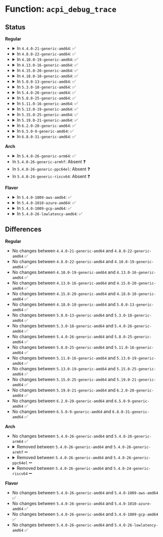 # Function: <code>acpi_debug_trace</code>

## Status
<b>Regular</b>
<ul>
<li>
<details>
<summary>In <code>4.4.0-21-generic-amd64</code>: ✅</summary>

```c
acpi_status acpi_debug_trace(const char * name, u32 debug_level, u32 debug_layer, u32 flags)
```

```json
{
  "name": "acpi_debug_trace",
  "collision_type": "Unique Global",
  "inline_type": "No",
  "funcs": [
    {
      "addr": 18446744071583704478,
      "name": "acpi_debug_trace",
      "external": true,
      "loc": "drivers/acpi/acpica/psxface.c:76",
      "file": "drivers/acpi/acpica/psxface.c",
      "inline": "seen, unknown",
      "caller_inline": [],
      "caller_func": []
    }
  ],
  "symbols": [
    {
      "addr": 18446744071583704478,
      "name": "acpi_debug_trace",
      "section": ".text",
      "bind": "STB_GLOBAL",
      "size": 97
    }
  ]
}
```
</details>
</li>
<li>
<details>
<summary>In <code>4.8.0-22-generic-amd64</code>: ✅</summary>

```c
acpi_status acpi_debug_trace(const char * name, u32 debug_level, u32 debug_layer, u32 flags)
```

```json
{
  "name": "acpi_debug_trace",
  "collision_type": "Unique Global",
  "inline_type": "No",
  "funcs": [
    {
      "addr": 18446744071584028875,
      "name": "acpi_debug_trace",
      "external": true,
      "loc": "drivers/acpi/acpica/psxface.c:76",
      "file": "drivers/acpi/acpica/psxface.c",
      "inline": "seen, unknown",
      "caller_inline": [],
      "caller_func": []
    }
  ],
  "symbols": [
    {
      "addr": 18446744071584028875,
      "name": "acpi_debug_trace",
      "section": ".text",
      "bind": "STB_GLOBAL",
      "size": 97
    }
  ]
}
```
</details>
</li>
<li>
<details>
<summary>In <code>4.10.0-19-generic-amd64</code>: ✅</summary>

```c
acpi_status acpi_debug_trace(const char * name, u32 debug_level, u32 debug_layer, u32 flags)
```

```json
{
  "name": "acpi_debug_trace",
  "collision_type": "Unique Global",
  "inline_type": "No",
  "funcs": [
    {
      "addr": 18446744071584170796,
      "name": "acpi_debug_trace",
      "external": true,
      "loc": "drivers/acpi/acpica/psxface.c:76",
      "file": "drivers/acpi/acpica/psxface.c",
      "inline": "seen, unknown",
      "caller_inline": [],
      "caller_func": []
    }
  ],
  "symbols": [
    {
      "addr": 18446744071584170796,
      "name": "acpi_debug_trace",
      "section": ".text",
      "bind": "STB_GLOBAL",
      "size": 97
    }
  ]
}
```
</details>
</li>
<li>
<details>
<summary>In <code>4.13.0-16-generic-amd64</code>: ✅</summary>

```c
acpi_status acpi_debug_trace(const char * name, u32 debug_level, u32 debug_layer, u32 flags)
```

```json
{
  "name": "acpi_debug_trace",
  "collision_type": "Unique Global",
  "inline_type": "No",
  "funcs": [
    {
      "addr": 18446744071584238292,
      "name": "acpi_debug_trace",
      "external": true,
      "loc": "drivers/acpi/acpica/psxface.c:76",
      "file": "drivers/acpi/acpica/psxface.c",
      "inline": "seen, unknown",
      "caller_inline": [],
      "caller_func": []
    }
  ],
  "symbols": [
    {
      "addr": 18446744071584238292,
      "name": "acpi_debug_trace",
      "section": ".text",
      "bind": "STB_GLOBAL",
      "size": 97
    }
  ]
}
```
</details>
</li>
<li>
<details>
<summary>In <code>4.15.0-20-generic-amd64</code>: ✅</summary>

```c
acpi_status acpi_debug_trace(const char * name, u32 debug_level, u32 debug_layer, u32 flags)
```

```json
{
  "name": "acpi_debug_trace",
  "collision_type": "Unique Global",
  "inline_type": "No",
  "funcs": [
    {
      "addr": 18446744071584589827,
      "name": "acpi_debug_trace",
      "external": true,
      "loc": "drivers/acpi/acpica/psxface.c:76",
      "file": "drivers/acpi/acpica/psxface.c",
      "inline": "seen, unknown",
      "caller_inline": [],
      "caller_func": [
        "drivers/acpi/sysfs.c:param_set_trace_state",
        "drivers/acpi/sysfs.c:param_set_trace_method_name",
        "drivers/acpi/sysfs.c:param_set_trace_method_name",
        "drivers/acpi/sysfs.c:param_set_trace_method_name",
        "drivers/acpi/acpica/dbcmds.c:acpi_db_trace"
      ]
    }
  ],
  "symbols": [
    {
      "addr": 18446744071584589827,
      "name": "acpi_debug_trace",
      "section": ".text",
      "bind": "STB_GLOBAL",
      "size": 97
    }
  ]
}
```
</details>
</li>
<li>
<details>
<summary>In <code>4.18.0-10-generic-amd64</code>: ✅</summary>

```c
acpi_status acpi_debug_trace(const char * name, u32 debug_level, u32 debug_layer, u32 flags)
```

```json
{
  "name": "acpi_debug_trace",
  "collision_type": "Unique Global",
  "inline_type": "No",
  "funcs": [
    {
      "addr": 18446744071584815570,
      "name": "acpi_debug_trace",
      "external": true,
      "loc": "drivers/acpi/acpica/psxface.c:42",
      "file": "drivers/acpi/acpica/psxface.c",
      "inline": "seen, unknown",
      "caller_inline": [],
      "caller_func": [
        "drivers/acpi/sysfs.c:param_set_trace_state",
        "drivers/acpi/sysfs.c:param_set_trace_method_name",
        "drivers/acpi/sysfs.c:param_set_trace_method_name",
        "drivers/acpi/sysfs.c:param_set_trace_method_name",
        "drivers/acpi/acpica/dbcmds.c:acpi_db_trace"
      ]
    }
  ],
  "symbols": [
    {
      "addr": 18446744071584815570,
      "name": "acpi_debug_trace",
      "section": ".text",
      "bind": "STB_GLOBAL",
      "size": 97
    }
  ]
}
```
</details>
</li>
<li>
<details>
<summary>In <code>5.0.0-13-generic-amd64</code>: ✅</summary>

```c
acpi_status acpi_debug_trace(const char * name, u32 debug_level, u32 debug_layer, u32 flags)
```

```json
{
  "name": "acpi_debug_trace",
  "collision_type": "Unique Global",
  "inline_type": "No",
  "funcs": [
    {
      "addr": 18446744071584918290,
      "name": "acpi_debug_trace",
      "external": true,
      "loc": "drivers/acpi/acpica/psxface.c:42",
      "file": "drivers/acpi/acpica/psxface.c",
      "inline": "seen, unknown",
      "caller_inline": [],
      "caller_func": [
        "drivers/acpi/sysfs.c:param_set_trace_state",
        "drivers/acpi/sysfs.c:param_set_trace_method_name",
        "drivers/acpi/sysfs.c:param_set_trace_method_name",
        "drivers/acpi/sysfs.c:param_set_trace_method_name",
        "drivers/acpi/acpica/dbcmds.c:acpi_db_trace"
      ]
    }
  ],
  "symbols": [
    {
      "addr": 18446744071584918290,
      "name": "acpi_debug_trace",
      "section": ".text",
      "bind": "STB_GLOBAL",
      "size": 97
    }
  ]
}
```
</details>
</li>
<li>
<details>
<summary>In <code>5.3.0-18-generic-amd64</code>: ✅</summary>

```c
acpi_status acpi_debug_trace(const char * name, u32 debug_level, u32 debug_layer, u32 flags)
```

```json
{
  "name": "acpi_debug_trace",
  "collision_type": "Unique Global",
  "inline_type": "No",
  "funcs": [
    {
      "addr": 18446744071585120957,
      "name": "acpi_debug_trace",
      "external": true,
      "loc": "drivers/acpi/acpica/psxface.c:42",
      "file": "drivers/acpi/acpica/psxface.c",
      "inline": "seen, unknown",
      "caller_inline": [],
      "caller_func": [
        "drivers/acpi/sysfs.c:param_set_trace_state",
        "drivers/acpi/sysfs.c:param_set_trace_method_name",
        "drivers/acpi/sysfs.c:param_set_trace_method_name",
        "drivers/acpi/sysfs.c:param_set_trace_method_name",
        "drivers/acpi/acpica/dbcmds.c:acpi_db_trace"
      ]
    }
  ],
  "symbols": [
    {
      "addr": 18446744071585120957,
      "name": "acpi_debug_trace",
      "section": ".text",
      "bind": "STB_GLOBAL",
      "size": 97
    }
  ]
}
```
</details>
</li>
<li>
<details>
<summary>In <code>5.4.0-26-generic-amd64</code>: ✅</summary>

```c
acpi_status acpi_debug_trace(const char * name, u32 debug_level, u32 debug_layer, u32 flags)
```

```json
{
  "name": "acpi_debug_trace",
  "collision_type": "Unique Global",
  "inline_type": "No",
  "funcs": [
    {
      "addr": 18446744071585257319,
      "name": "acpi_debug_trace",
      "external": true,
      "loc": "drivers/acpi/acpica/psxface.c:42",
      "file": "drivers/acpi/acpica/psxface.c",
      "inline": "seen, unknown",
      "caller_inline": [],
      "caller_func": [
        "drivers/acpi/sysfs.c:param_set_trace_state",
        "drivers/acpi/sysfs.c:param_set_trace_method_name",
        "drivers/acpi/sysfs.c:param_set_trace_method_name",
        "drivers/acpi/sysfs.c:param_set_trace_method_name",
        "drivers/acpi/acpica/dbcmds.c:acpi_db_trace"
      ]
    }
  ],
  "symbols": [
    {
      "addr": 18446744071585257319,
      "name": "acpi_debug_trace",
      "section": ".text",
      "bind": "STB_GLOBAL",
      "size": 97
    }
  ]
}
```
</details>
</li>
<li>
<details>
<summary>In <code>5.8.0-25-generic-amd64</code>: ✅</summary>

```c
acpi_status acpi_debug_trace(const char * name, u32 debug_level, u32 debug_layer, u32 flags)
```

```json
{
  "name": "acpi_debug_trace",
  "collision_type": "Unique Global",
  "inline_type": "No",
  "funcs": [
    {
      "addr": 18446744071585963248,
      "name": "acpi_debug_trace",
      "external": true,
      "loc": "drivers/acpi/acpica/psxface.c:42",
      "file": "drivers/acpi/acpica/psxface.c",
      "inline": "seen, unknown",
      "caller_inline": [],
      "caller_func": [
        "drivers/acpi/sysfs.c:param_set_trace_state",
        "drivers/acpi/sysfs.c:param_set_trace_method_name",
        "drivers/acpi/sysfs.c:param_set_trace_method_name",
        "drivers/acpi/sysfs.c:param_set_trace_method_name",
        "drivers/acpi/acpica/dbcmds.c:acpi_db_trace"
      ]
    }
  ],
  "symbols": [
    {
      "addr": 18446744071585963248,
      "name": "acpi_debug_trace",
      "section": ".text",
      "bind": "STB_GLOBAL",
      "size": 97
    }
  ]
}
```
</details>
</li>
<li>
<details>
<summary>In <code>5.11.0-16-generic-amd64</code>: ✅</summary>

```c
acpi_status acpi_debug_trace(const char * name, u32 debug_level, u32 debug_layer, u32 flags)
```

```json
{
  "name": "acpi_debug_trace",
  "collision_type": "Unique Global",
  "inline_type": "No",
  "funcs": [
    {
      "addr": 18446744071586086166,
      "name": "acpi_debug_trace",
      "external": true,
      "loc": "drivers/acpi/acpica/psxface.c:42",
      "file": "drivers/acpi/acpica/psxface.c",
      "inline": "seen, unknown",
      "caller_inline": [],
      "caller_func": [
        "drivers/acpi/sysfs.c:param_set_trace_state",
        "drivers/acpi/sysfs.c:param_set_trace_method_name",
        "drivers/acpi/sysfs.c:param_set_trace_method_name",
        "drivers/acpi/sysfs.c:param_set_trace_method_name",
        "drivers/acpi/acpica/dbcmds.c:acpi_db_trace"
      ]
    }
  ],
  "symbols": [
    {
      "addr": 18446744071586086166,
      "name": "acpi_debug_trace",
      "section": ".text",
      "bind": "STB_GLOBAL",
      "size": 97
    }
  ]
}
```
</details>
</li>
<li>
<details>
<summary>In <code>5.13.0-19-generic-amd64</code>: ✅</summary>

```c
acpi_status acpi_debug_trace(const char * name, u32 debug_level, u32 debug_layer, u32 flags)
```

```json
{
  "name": "acpi_debug_trace",
  "collision_type": "Unique Global",
  "inline_type": "No",
  "funcs": [
    {
      "addr": 18446744071585962969,
      "name": "acpi_debug_trace",
      "external": true,
      "loc": "drivers/acpi/acpica/psxface.c:42",
      "file": "drivers/acpi/acpica/psxface.c",
      "inline": "seen, unknown",
      "caller_inline": [],
      "caller_func": [
        "drivers/acpi/sysfs.c:param_set_trace_state",
        "drivers/acpi/sysfs.c:param_set_trace_method_name",
        "drivers/acpi/sysfs.c:param_set_trace_method_name",
        "drivers/acpi/sysfs.c:param_set_trace_method_name",
        "drivers/acpi/acpica/dbcmds.c:acpi_db_trace"
      ]
    }
  ],
  "symbols": [
    {
      "addr": 18446744071585962969,
      "name": "acpi_debug_trace",
      "section": ".text",
      "bind": "STB_GLOBAL",
      "size": 97
    }
  ]
}
```
</details>
</li>
<li>
<details>
<summary>In <code>5.15.0-25-generic-amd64</code>: ✅</summary>

```c
acpi_status acpi_debug_trace(const char * name, u32 debug_level, u32 debug_layer, u32 flags)
```

```json
{
  "name": "acpi_debug_trace",
  "collision_type": "Unique Global",
  "inline_type": "No",
  "funcs": [
    {
      "addr": 18446744071586451323,
      "name": "acpi_debug_trace",
      "external": true,
      "loc": "drivers/acpi/acpica/psxface.c:42",
      "file": "drivers/acpi/acpica/psxface.c",
      "inline": "seen, unknown",
      "caller_inline": [],
      "caller_func": [
        "drivers/acpi/sysfs.c:param_set_trace_state",
        "drivers/acpi/sysfs.c:param_set_trace_method_name",
        "drivers/acpi/sysfs.c:param_set_trace_method_name",
        "drivers/acpi/sysfs.c:param_set_trace_method_name",
        "drivers/acpi/acpica/dbcmds.c:acpi_db_trace"
      ]
    }
  ],
  "symbols": [
    {
      "addr": 18446744071586451323,
      "name": "acpi_debug_trace",
      "section": ".text",
      "bind": "STB_GLOBAL",
      "size": 97
    }
  ]
}
```
</details>
</li>
<li>
<details>
<summary>In <code>5.19.0-21-generic-amd64</code>: ✅</summary>

```c
acpi_status acpi_debug_trace(const char * name, u32 debug_level, u32 debug_layer, u32 flags)
```

```json
{
  "name": "acpi_debug_trace",
  "collision_type": "Unique Global",
  "inline_type": "No",
  "funcs": [
    {
      "addr": 18446744071587703186,
      "name": "acpi_debug_trace",
      "external": true,
      "loc": "drivers/acpi/acpica/psxface.c:42",
      "file": "drivers/acpi/acpica/psxface.c",
      "inline": "seen, unknown",
      "caller_inline": [],
      "caller_func": [
        "drivers/acpi/sysfs.c:param_set_trace_state",
        "drivers/acpi/sysfs.c:param_set_trace_method_name",
        "drivers/acpi/sysfs.c:param_set_trace_method_name",
        "drivers/acpi/sysfs.c:param_set_trace_method_name",
        "drivers/acpi/acpica/dbcmds.c:acpi_db_trace"
      ]
    }
  ],
  "symbols": [
    {
      "addr": 18446744071587703186,
      "name": "acpi_debug_trace",
      "section": ".text",
      "bind": "STB_GLOBAL",
      "size": 109
    }
  ]
}
```
</details>
</li>
<li>
<details>
<summary>In <code>6.2.0-20-generic-amd64</code>: ✅</summary>

```c
acpi_status acpi_debug_trace(const char * name, u32 debug_level, u32 debug_layer, u32 flags)
```

```json
{
  "name": "acpi_debug_trace",
  "collision_type": "Unique Global",
  "inline_type": "No",
  "funcs": [
    {
      "addr": 18446744071589017760,
      "name": "acpi_debug_trace",
      "external": true,
      "loc": "drivers/acpi/acpica/psxface.c:42",
      "file": "drivers/acpi/acpica/psxface.c",
      "inline": "seen, unknown",
      "caller_inline": [],
      "caller_func": [
        "drivers/acpi/sysfs.c:param_set_trace_state",
        "drivers/acpi/sysfs.c:param_set_trace_method_name",
        "drivers/acpi/sysfs.c:param_set_trace_method_name",
        "drivers/acpi/sysfs.c:param_set_trace_method_name",
        "drivers/acpi/acpica/dbcmds.c:acpi_db_trace"
      ]
    }
  ],
  "symbols": [
    {
      "addr": 18446744071589017760,
      "name": "acpi_debug_trace",
      "section": ".text",
      "bind": "STB_GLOBAL",
      "size": 109
    }
  ]
}
```
</details>
</li>
<li>
<details>
<summary>In <code>6.5.0-9-generic-amd64</code>: ✅</summary>

```c
acpi_status acpi_debug_trace(const char * name, u32 debug_level, u32 debug_layer, u32 flags)
```

```json
{
  "name": "acpi_debug_trace",
  "collision_type": "Unique Global",
  "inline_type": "No",
  "funcs": [
    {
      "addr": 18446744071589308320,
      "name": "acpi_debug_trace",
      "external": true,
      "loc": "drivers/acpi/acpica/psxface.c:42",
      "file": "drivers/acpi/acpica/psxface.c",
      "inline": "seen, unknown",
      "caller_inline": [],
      "caller_func": [
        "drivers/acpi/sysfs.c:param_set_trace_state",
        "drivers/acpi/sysfs.c:param_set_trace_method_name",
        "drivers/acpi/sysfs.c:param_set_trace_method_name",
        "drivers/acpi/sysfs.c:param_set_trace_method_name",
        "drivers/acpi/acpica/dbcmds.c:acpi_db_trace"
      ]
    }
  ],
  "symbols": [
    {
      "addr": 18446744071589308320,
      "name": "acpi_debug_trace",
      "section": ".text",
      "bind": "STB_GLOBAL",
      "size": 109
    }
  ]
}
```
</details>
</li>
<li>
<details>
<summary>In <code>6.8.0-31-generic-amd64</code>: ✅</summary>

```c
acpi_status acpi_debug_trace(const char * name, u32 debug_level, u32 debug_layer, u32 flags)
```

```json
{
  "name": "acpi_debug_trace",
  "collision_type": "Unique Global",
  "inline_type": "No",
  "funcs": [
    {
      "addr": 18446744071589615088,
      "name": "acpi_debug_trace",
      "external": true,
      "loc": "drivers/acpi/acpica/psxface.c:42",
      "file": "drivers/acpi/acpica/psxface.c",
      "inline": "seen, unknown",
      "caller_inline": [],
      "caller_func": [
        "drivers/acpi/sysfs.c:param_set_trace_state",
        "drivers/acpi/sysfs.c:param_set_trace_method_name",
        "drivers/acpi/sysfs.c:param_set_trace_method_name",
        "drivers/acpi/sysfs.c:param_set_trace_method_name",
        "drivers/acpi/acpica/dbcmds.c:acpi_db_trace"
      ]
    }
  ],
  "symbols": [
    {
      "addr": 18446744071589615088,
      "name": "acpi_debug_trace",
      "section": ".text",
      "bind": "STB_GLOBAL",
      "size": 109
    }
  ]
}
```
</details>
</li>
</ul>
<b>Arch</b>
<ul>
<li>
<details>
<summary>In <code>5.4.0-26-generic-arm64</code>: ✅</summary>

```c
acpi_status acpi_debug_trace(const char * name, u32 debug_level, u32 debug_layer, u32 flags)
```

```json
{
  "name": "acpi_debug_trace",
  "collision_type": "Unique Global",
  "inline_type": "No",
  "funcs": [
    {
      "addr": 18446603336497578004,
      "name": "acpi_debug_trace",
      "external": true,
      "loc": "drivers/acpi/acpica/psxface.c:42",
      "file": "drivers/acpi/acpica/psxface.c",
      "inline": "seen, unknown",
      "caller_inline": [],
      "caller_func": []
    }
  ],
  "symbols": [
    {
      "addr": 18446603336497578004,
      "name": "acpi_debug_trace",
      "section": ".text",
      "bind": "STB_GLOBAL",
      "size": 124
    }
  ]
}
```
</details>
</li>
<li>
In <code>5.4.0-26-generic-armhf</code>: Absent ❓
</li>
<li>
In <code>5.4.0-26-generic-ppc64el</code>: Absent ❓
</li>
<li>
In <code>5.4.0-24-generic-riscv64</code>: Absent ❓
</li>
</ul>
<b>Flavor</b>
<ul>
<li>
<details>
<summary>In <code>5.4.0-1009-aws-amd64</code>: ✅</summary>

```c
acpi_status acpi_debug_trace(const char * name, u32 debug_level, u32 debug_layer, u32 flags)
```

```json
{
  "name": "acpi_debug_trace",
  "collision_type": "Unique Global",
  "inline_type": "No",
  "funcs": [
    {
      "addr": 18446744071585108858,
      "name": "acpi_debug_trace",
      "external": true,
      "loc": "drivers/acpi/acpica/psxface.c:42",
      "file": "drivers/acpi/acpica/psxface.c",
      "inline": "seen, unknown",
      "caller_inline": [],
      "caller_func": []
    }
  ],
  "symbols": [
    {
      "addr": 18446744071585108858,
      "name": "acpi_debug_trace",
      "section": ".text",
      "bind": "STB_GLOBAL",
      "size": 97
    }
  ]
}
```
</details>
</li>
<li>
<details>
<summary>In <code>5.4.0-1010-azure-amd64</code>: ✅</summary>

```c
acpi_status acpi_debug_trace(const char * name, u32 debug_level, u32 debug_layer, u32 flags)
```

```json
{
  "name": "acpi_debug_trace",
  "collision_type": "Unique Global",
  "inline_type": "No",
  "funcs": [
    {
      "addr": 18446744071585024180,
      "name": "acpi_debug_trace",
      "external": true,
      "loc": "drivers/acpi/acpica/psxface.c:42",
      "file": "drivers/acpi/acpica/psxface.c",
      "inline": "seen, unknown",
      "caller_inline": [],
      "caller_func": []
    }
  ],
  "symbols": [
    {
      "addr": 18446744071585024180,
      "name": "acpi_debug_trace",
      "section": ".text",
      "bind": "STB_GLOBAL",
      "size": 97
    }
  ]
}
```
</details>
</li>
<li>
<details>
<summary>In <code>5.4.0-1009-gcp-amd64</code>: ✅</summary>

```c
acpi_status acpi_debug_trace(const char * name, u32 debug_level, u32 debug_layer, u32 flags)
```

```json
{
  "name": "acpi_debug_trace",
  "collision_type": "Unique Global",
  "inline_type": "No",
  "funcs": [
    {
      "addr": 18446744071585208903,
      "name": "acpi_debug_trace",
      "external": true,
      "loc": "drivers/acpi/acpica/psxface.c:42",
      "file": "drivers/acpi/acpica/psxface.c",
      "inline": "seen, unknown",
      "caller_inline": [],
      "caller_func": [
        "drivers/acpi/sysfs.c:param_set_trace_state",
        "drivers/acpi/sysfs.c:param_set_trace_method_name",
        "drivers/acpi/sysfs.c:param_set_trace_method_name",
        "drivers/acpi/sysfs.c:param_set_trace_method_name",
        "drivers/acpi/acpica/dbcmds.c:acpi_db_trace"
      ]
    }
  ],
  "symbols": [
    {
      "addr": 18446744071585208903,
      "name": "acpi_debug_trace",
      "section": ".text",
      "bind": "STB_GLOBAL",
      "size": 97
    }
  ]
}
```
</details>
</li>
<li>
<details>
<summary>In <code>5.4.0-26-lowlatency-amd64</code>: ✅</summary>

```c
acpi_status acpi_debug_trace(const char * name, u32 debug_level, u32 debug_layer, u32 flags)
```

```json
{
  "name": "acpi_debug_trace",
  "collision_type": "Unique Global",
  "inline_type": "No",
  "funcs": [
    {
      "addr": 18446744071585315063,
      "name": "acpi_debug_trace",
      "external": true,
      "loc": "drivers/acpi/acpica/psxface.c:42",
      "file": "drivers/acpi/acpica/psxface.c",
      "inline": "seen, unknown",
      "caller_inline": [],
      "caller_func": [
        "drivers/acpi/sysfs.c:param_set_trace_state",
        "drivers/acpi/sysfs.c:param_set_trace_method_name",
        "drivers/acpi/sysfs.c:param_set_trace_method_name",
        "drivers/acpi/sysfs.c:param_set_trace_method_name",
        "drivers/acpi/acpica/dbcmds.c:acpi_db_trace"
      ]
    }
  ],
  "symbols": [
    {
      "addr": 18446744071585315063,
      "name": "acpi_debug_trace",
      "section": ".text",
      "bind": "STB_GLOBAL",
      "size": 97
    }
  ]
}
```
</details>
</li>
</ul>

## Differences
<b>Regular</b>
<ul>
<li>
No changes between <code>4.4.0-21-generic-amd64</code> and <code>4.8.0-22-generic-amd64</code> ✅
</li>
<li>
No changes between <code>4.8.0-22-generic-amd64</code> and <code>4.10.0-19-generic-amd64</code> ✅
</li>
<li>
No changes between <code>4.10.0-19-generic-amd64</code> and <code>4.13.0-16-generic-amd64</code> ✅
</li>
<li>
No changes between <code>4.13.0-16-generic-amd64</code> and <code>4.15.0-20-generic-amd64</code> ✅
</li>
<li>
No changes between <code>4.15.0-20-generic-amd64</code> and <code>4.18.0-10-generic-amd64</code> ✅
</li>
<li>
No changes between <code>4.18.0-10-generic-amd64</code> and <code>5.0.0-13-generic-amd64</code> ✅
</li>
<li>
No changes between <code>5.0.0-13-generic-amd64</code> and <code>5.3.0-18-generic-amd64</code> ✅
</li>
<li>
No changes between <code>5.3.0-18-generic-amd64</code> and <code>5.4.0-26-generic-amd64</code> ✅
</li>
<li>
No changes between <code>5.4.0-26-generic-amd64</code> and <code>5.8.0-25-generic-amd64</code> ✅
</li>
<li>
No changes between <code>5.8.0-25-generic-amd64</code> and <code>5.11.0-16-generic-amd64</code> ✅
</li>
<li>
No changes between <code>5.11.0-16-generic-amd64</code> and <code>5.13.0-19-generic-amd64</code> ✅
</li>
<li>
No changes between <code>5.13.0-19-generic-amd64</code> and <code>5.15.0-25-generic-amd64</code> ✅
</li>
<li>
No changes between <code>5.15.0-25-generic-amd64</code> and <code>5.19.0-21-generic-amd64</code> ✅
</li>
<li>
No changes between <code>5.19.0-21-generic-amd64</code> and <code>6.2.0-20-generic-amd64</code> ✅
</li>
<li>
No changes between <code>6.2.0-20-generic-amd64</code> and <code>6.5.0-9-generic-amd64</code> ✅
</li>
<li>
No changes between <code>6.5.0-9-generic-amd64</code> and <code>6.8.0-31-generic-amd64</code> ✅
</li>
</ul>
<b>Arch</b>
<ul>
<li>
No changes between <code>5.4.0-26-generic-amd64</code> and <code>5.4.0-26-generic-arm64</code> ✅
</li>
<li>
<details>
<summary>Removed between <code>5.4.0-26-generic-amd64</code> and <code>5.4.0-26-generic-armhf</code> ➖</summary>

```c
acpi_status acpi_debug_trace(const char * name, u32 debug_level, u32 debug_layer, u32 flags)
```
</details>
</li>
<li>
<details>
<summary>Removed between <code>5.4.0-26-generic-amd64</code> and <code>5.4.0-26-generic-ppc64el</code> ➖</summary>

```c
acpi_status acpi_debug_trace(const char * name, u32 debug_level, u32 debug_layer, u32 flags)
```
</details>
</li>
<li>
<details>
<summary>Removed between <code>5.4.0-26-generic-amd64</code> and <code>5.4.0-24-generic-riscv64</code> ➖</summary>

```c
acpi_status acpi_debug_trace(const char * name, u32 debug_level, u32 debug_layer, u32 flags)
```
</details>
</li>
</ul>
<b>Flavor</b>
<ul>
<li>
No changes between <code>5.4.0-26-generic-amd64</code> and <code>5.4.0-1009-aws-amd64</code> ✅
</li>
<li>
No changes between <code>5.4.0-26-generic-amd64</code> and <code>5.4.0-1010-azure-amd64</code> ✅
</li>
<li>
No changes between <code>5.4.0-26-generic-amd64</code> and <code>5.4.0-1009-gcp-amd64</code> ✅
</li>
<li>
No changes between <code>5.4.0-26-generic-amd64</code> and <code>5.4.0-26-lowlatency-amd64</code> ✅
</li>
</ul>
